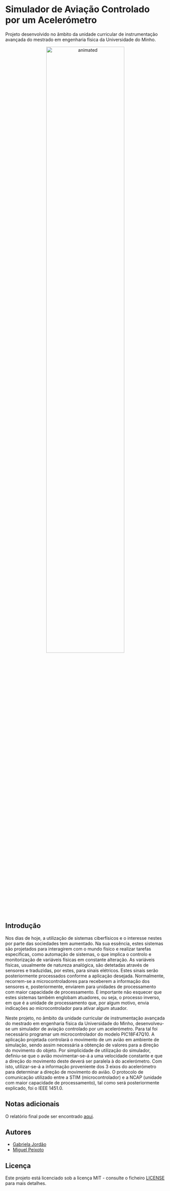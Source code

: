 # Simulador de Aviação Controlado por um Acelerómetro

Projeto desenvolvido no âmbito da unidade curricular de instrumentação avançada do mestrado em engenharia física da Universidade do Minho.

<p align="center">
  <img src="media/demo.gif" alt="animated" width=70% center/>
</p>

## Introdução

Nos dias de hoje, a utilização de sistemas ciberfísicos e o interesse nestes por parte das sociedades tem aumentado. Na sua essência, estes sistemas são projetados para interagirem com o mundo físico e realizar tarefas específicas, como automação de sistemas, o que implica o controlo e monitorização de variáveis físicas em constante alteração. As variáveis físicas, usualmente de natureza analógica, são detetadas através de sensores e traduzidas, por estes, para sinais elétricos. Estes sinais serão posteriormente processados conforme a aplicação desejada. Normalmente, recorrem-se a microcontroladores para receberem a informação dos sensores e, posteriormente, enviarem para unidades de processamento com maior capacidade de processamento. É importante não esquecer que estes sistemas também englobam atuadores, ou seja, o processo inverso, em que é a unidade de processamento que, por algum motivo, envia indicações ao microcontrolador para ativar algum atuador.


Neste projeto, no âmbito da unidade curricular de instrumentação avançada do mestrado em engenharia física da Universidade do Minho, desenvolveu-se um simulador de aviação controlado por um acelerómetro. Para tal foi necessário programar um microcontrolador do modelo PIC18F47Q10. A aplicação projetada controlará o movimento de um avião em ambiente de simulação, sendo assim necessária a obtenção de valores para a direção do movimento do objeto. Por simplicidade de utilização do simulador, definiu-se que o avião movimentar-se-á a uma velocidade constante e que a direção do movimento deste deverá ser paralela à do acelerómetro. Com isto, utilizar-se-á a informação proveniente dos 3 eixos do acelerómetro para determinar a direção de movimento do avião. O protocolo de comunicação utilizado entre a STIM (microcontrolador) e a NCAP (unidade com maior capacidade de processamento), tal como será posteriormente explicado, foi o IEEE 1451.0.

## Notas adicionais

O relatório final pode ser encontrado [aqui](final_report.pdf).

## Autores

* [Gabriela Jordão](mgabijo@gmail.com)
* [Miguel Peixoto](miguelpeixoto457@gmail.com)


## Licença

Este projeto está licenciado sob a licença MIT - consulte o ficheiro [LICENSE](LICENSE) para mais detalhes.